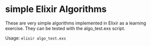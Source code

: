 # simple Elixir Algorithms

These are very simple algorithms implemented in Elixir as a learning exercise. They can be tested with the algo_test.exs script.

Usage: `elixir algo_test.exs`

